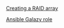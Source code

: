 [Creating a RAID array](https://access.redhat.com/documentation/en-us/red_hat_enterprise_linux/8/html/managing_storage_devices/managing-raid_managing-storage-devices)

[Ansible Galazy role](https://galaxy.ansible.com/ahharu/mdadm)